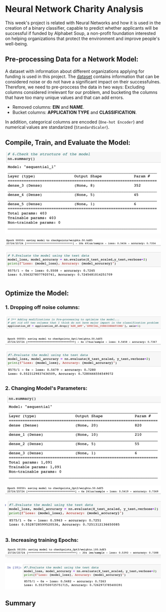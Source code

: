 # Neural Network Charity Analysis

This week's project is related with Neural Networks and how it is used in the creation of a binary classifier, capable to predict whether applicants will be successful if funded by Alphabet Soup, a non-profit foundation interested on helping organizations that protect the environment and improve people's well-being.

## Pre-processing Data for a Network Model:

A dataset with information about different organizations applying for funding is used in this project. The [dataset](https://githubusercontent.com/LeidyDoradoM/Neural_Network_Charity_Analysis/main/Resources/charity_data.csv) contains information that can be considered noise or do not have a significant impact on their successfulnes. Therefore, we need to pre-proccess the data in two ways: Excluding columns considered irrelevant for our problem, and bucketing the columns that have too many unique values and that can add errors.
- Removed columns: **EIN** and **NAME**. 
- Bucket columns: **APPLICATION TYPE** and **CLASSIFICATION**.

In addition, categorical columns are encoded (`One-hot Encoder`) and numerical values are standarized (`StandardScaler`).

## Compile, Train, and Evaluate the Model:

![model](https://raw.githubusercontent.com/LeidyDoradoM/Neural_Network_Charity_Analysis/main/Images/NNModel.png)

![training](https://raw.githubusercontent.com/LeidyDoradoM/Neural_Network_Charity_Analysis/main/Images/TrainAccuracy.png)

![performance](https://raw.githubusercontent.com/LeidyDoradoM/Neural_Network_Charity_Analysis/main/Images/Accuracy.png)

## Optimize the Model:

### 1. Dropping off noise columns:

![Opt1](https://raw.githubusercontent.com/LeidyDoradoM/Neural_Network_Charity_Analysis/main/Images/Optimazation1.png)

![training1](https://raw.githubusercontent.com/LeidyDoradoM/Neural_Network_Charity_Analysis/main/Images/TrainAccuracy_Opt1.png)

![performance1](https://raw.githubusercontent.com/LeidyDoradoM/Neural_Network_Charity_Analysis/main/Images/Accuracy_Opt1.png)

### 2. Changing Model's Parameters:

![Opt2](https://raw.githubusercontent.com/LeidyDoradoM/Neural_Network_Charity_Analysis/main/Images/Model_Opt2.png)

![training2](https://raw.githubusercontent.com/LeidyDoradoM/Neural_Network_Charity_Analysis/main/Images/TrainAccuracy_Opt2.png)

![performance2](https://raw.githubusercontent.com/LeidyDoradoM/Neural_Network_Charity_Analysis/main/Images/Accuracy_Opt2.png)

### 3. Increasing training Epochs:



![training3](https://raw.githubusercontent.com/LeidyDoradoM/Neural_Network_Charity_Analysis/main/Images/TrainAccuracy_Opt3.png)

![performance3](https://raw.githubusercontent.com/LeidyDoradoM/Neural_Network_Charity_Analysis/main/Images/Accuracy_Opt3.png)
## Summary


